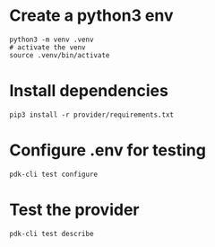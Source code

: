 # Create a python3 env

```
python3 -m venv .venv
# activate the venv
source .venv/bin/activate
```

# Install dependencies

```
pip3 install -r provider/requirements.txt
```

# Configure .env for testing

```
pdk-cli test configure
```

# Test the provider

```
pdk-cli test describe
```
